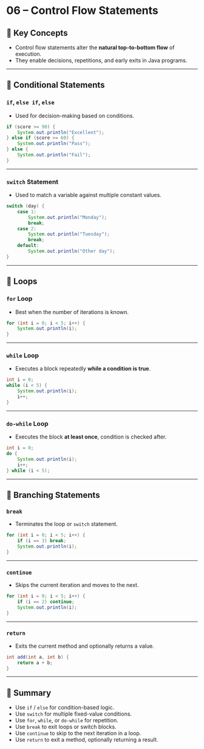 # 06 – Control Flow Statements

## 🧠 Key Concepts

- Control flow statements alter the **natural top-to-bottom flow** of execution.
- They enable decisions, repetitions, and early exits in Java programs.

---
## 🔀 Conditional Statements
### `if`, `else if`, `else`
- Used for decision-making based on conditions.
```java
if (score >= 90) {
    System.out.println("Excellent");  
} else if (score >= 60) {
    System.out.println("Pass");  
} else {
    System.out.println("Fail");  
}
```
---

### `switch` Statement
- Used to match a variable against multiple constant values.
```java
switch (day) {  
    case 1: 
        System.out.println("Monday");
        break;  
    case 2: 
        System.out.println("Tuesday");
        break;  
    default: 
        System.out.println("Other day");  
}
```

---

## 🔁 Loops
### `for` Loop
- Best when the number of iterations is known.
```java
for (int i = 0; i < 5; i++) {
    System.out.println(i);  
}
```

---

### `while` Loop
- Executes a block repeatedly **while a condition is true**.
```java
int i = 0;  
while (i < 5) {  
    System.out.println(i);  
    i++;  
}
```

---

### `do-while` Loop
- Executes the block **at least once**, condition is checked after.
```java
int i = 0;  
do {  
    System.out.println(i);  
    i++;  
} while (i < 5);

```
---

## 🧭 Branching Statements
### `break`
- Terminates the loop or `switch` statement.
```java
for (int i = 0; i < 5; i++) {  
    if (i == 3) break;  
    System.out.println(i);  
}
```

---

### `continue`
- Skips the current iteration and moves to the next.
```java
for (int i = 0; i < 5; i++) {  
    if (i == 2) continue;  
    System.out.println(i);  
}
```

---

### `return`
- Exits the current method and optionally returns a value.
```java
int add(int a, int b) {  
    return a + b;  
}
```
---

## 🔁 Summary

- Use `if` / `else` for condition-based logic.
- Use `switch` for multiple fixed-value conditions.
- Use `for`, `while`, or `do-while` for repetition.
- Use `break` to exit loops or switch blocks.
- Use `continue` to skip to the next iteration in a loop.
- Use `return` to exit a method, optionally returning a result.
